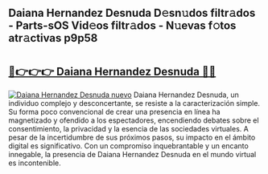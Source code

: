 ## Daiana Hernandez Desnuda D𝚎sn𝚞dos filtr𝚊dos - Parts-sOS Vid𝚎os filtr𝚊dos - N𝚞evas f𝚘tos atr𝚊ctivas p9p58

# <h2><a href="http://mbb56qk.tromn.icu/?c=Daiana+Hernandez+Desnuda">🔗👉👉👉 Daiana Hernandez Desnuda 🔗🔗</a></h2>

[![Daiana Hernandez Desnuda nuevo](https://i.imgur.com/pEAQMta.gif)](http://mbb56qk.tromn.icu/?c=Daiana+Hernandez+Desnuda)
Daiana Hernandez Desnuda, un individuo complejo y desconcertante, se resiste a la caracterización simple. Su forma poco convencional de crear una presencia en línea ha magnetizado y ofendido a los espectadores, encendiendo debates sobre el consentimiento, la privacidad y la esencia de las sociedades virtuales. A pesar de la incertidumbre de sus próximos pasos, su impacto en el ámbito digital es significativo. Con un compromiso inquebrantable y un encanto innegable, la presencia de Daiana Hernandez Desnuda en el mundo virtual es incontenible.
